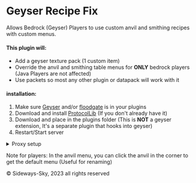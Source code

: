 # Geyser Recipe Fix

Allows Bedrock (Geyser) Players to use custom anvil and smithing recipes with custom menus.

#### This plugin will:
- Add a geyser texture pack (1 custom item)
- Override the anvil and smithing table menus for **ONLY** bedrock players (Java Players are not affected)
- Use packets so most any other plugin or datapack will work with it

#### installation:
1. Make sure [Geyser](https://geysermc.org/download) and/or [floodgate](https://geysermc.org/download#floodgate) is in your plugins
2. Download and install [ProtocolLib](https://ci.dmulloy2.net/job/ProtocolLib/lastSuccessfulBuild/) (If you don't already have it)
2. Download and place in the plugins folder (This is **NOT** a geyser extension, It's a separate plugin that hooks into geyser)
3. Restart/Start server

<details>
  <summary>Proxy setup</summary>
  
1. Install Geyser on proxy
2. Install floodgate on servers behind proxy and proxy [(more info, under "Proxy Servers" tab)](https://wiki.geysermc.org/floodgate/setup/)
2. Install this plugin on servers behind the proxy (with [ProtocolLib](https://ci.dmulloy2.net/job/ProtocolLib/lastSuccessfulBuild/))
3. Run servers to generate files/directories
4. Move "GeyserRecipeFix-Mapping.json" (Located in this plugin's folder) to Geyser's "custom-mappings" folder
5. Move "GeyserRecipeFix-Pack.mcpack" (same place) to Geyser's "packs" folder
</details>

Note for players:
In the anvil menu, you can click the anvil in the corner to get the default menu (Useful for renaming)

© Sideways-Sky, 2023 all rights reserved
